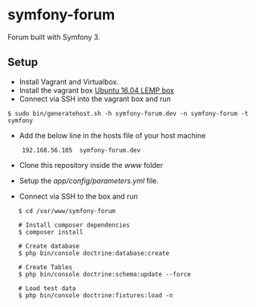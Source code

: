 symfony-forum
=============

Forum built with Symfony 3.

## Setup

- Install Vagrant and Virtualbox.
- Install the vagrant box [Ubuntu 16.04 LEMP box](https://github.com/rod86/ubuntu-lemp-box)
- Connect via SSH into the vagrant box and run

```
$ sudo bin/generatehost.sh -h symfony-forum.dev -n symfony-forum -t symfony
```

- Add the below line in the hosts file of your host machine

```
    192.168.56.105  symfony-forum.dev
```

- Clone this repository inside the *www* folder

- Setup the *app/config/parameters.yml* file.

- Connect via SSH to the box and run

```
   $ cd /var/www/symfony-forum

   # Install composer dependencies
   $ composer install

   # Create database
   $ php bin/console doctrine:database:create

   # Create Tables
   $ php bin/console doctrine:schema:update --force

   # Load test data
   $ php bin/console doctrine:fixtures:load -n
```
